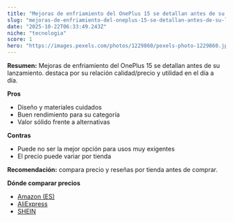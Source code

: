 ```yaml
---
title: "Mejoras de enfriamiento del OnePlus 15 se detallan antes de su lanzamiento."
slug: "mejoras-de-enfriamiento-del-oneplus-15-se-detallan-antes-de-su-lanzamiento"
date: "2025-10-22T06:33:49.243Z"
niche: "tecnologia"
score: 1
hero: "https://images.pexels.com/photos/1229860/pexels-photo-1229860.jpeg?auto=compress&cs=tinysrgb&fit=crop&h=627&w=1200&auto=compress&cs=tinysrgb&w=1200&h=675&fit=crop"
---
```


**Resumen:** Mejoras de enfriamiento del OnePlus 15 se detallan antes de su lanzamiento. destaca por su relación calidad/precio y utilidad en el día a día.

**Pros**
- Diseño y materiales cuidados
- Buen rendimiento para su categoría
- Valor sólido frente a alternativas

**Contras**
- Puede no ser la mejor opción para usos muy exigentes
- El precio puede variar por tienda

**Recomendación:** compara precio y reseñas por tienda antes de comprar.

**Dónde comparar precios**
- [Amazon (ES)](https://www.amazon.es/s?k=Mejoras%20de%20enfriamiento%20del%20OnePlus%2015%20se%20detallan%20antes%20de%20su%20lanzamiento.&tag=teknovashop25-21)
- [AliExpress](https://www.aliexpress.com/wholesale?SearchText=Mejoras%20de%20enfriamiento%20del%20OnePlus%2015%20se%20detallan%20antes%20de%20su%20lanzamiento.)
- [SHEIN](https://www.shein.com/pdsearch/Mejoras%20de%20enfriamiento%20del%20OnePlus%2015%20se%20detallan%20antes%20de%20su%20lanzamiento.)